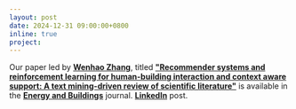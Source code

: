 ```yaml
---
layout: post
date: 2024-12-31 09:00:00+0800
inline: true
project:
---
```


Our paper led by [**Wenhao Zhang**](https://scholar.google.com/citations?user=11jU6YIAAAAJ&hl=zh-CN), titled [**"Recommender systems and reinforcement learning for human-building interaction and context aware support: A text mining-driven review of scientific literature"**](https://doi.org/10.1016/j.enbuild.2024.115247) is available in the [**Energy and Buildings**](https://www.sciencedirect.com/journal/energy-and-buildings) journal. [**LinkedIn**](https://www.linkedin.com/in/wenhao-zhang-861490257/) post.

